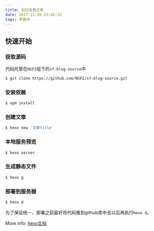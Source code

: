```yaml
---
title: 如何发表文章
date: 2017-11-20 15:41:32
tags: 李健夫
---
```


## 快速开始
### 获取源码

代码托管在`NSFI`组下的`sf-blog-source`中

``` bash
$ git clone https://github.com/NSFI/sf-blog-source.git
```
### 安装依赖

``` bash
$ npm install
```
### 创建文章
``` bash
$ hexo new '文章title'
```
### 本地服务预览
``` bash
$ hexo server
```
### 生成静态文件
``` bash
$ hexo g
```
### 部署到服务器
``` bash
$ hexo d
```
为了保证统一，部署之前最好将代码推到github库中去以后再执行`hexo d`。

More info: [hexo文档](https://hexo.io/zh-cn/docs/index.html)
 


